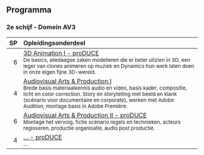 Programma
---------

### 2e schijf - Domein AV3

| SP | Opleidingsonderdeel                                                                                                        |
|---:|:---------------------------------------------------------------------------------------------------------------------------|
|  6 | [3D Animation I - proDUCE][]<br><small>De basics, alledaagse zaken modelleren die er beter uitzien in 3D,  een leger van clones animeren op muziek en Dynamics hun werk laten doen in onze eigen fijne 3D-wereld.</small>                                                             |
|  4 | [Audiovisual Arts & Production I][]<br><small>Brede basis materiaalkennis audio en video, basis kader, compositie, licht en color correction. Story en storytelling met beeld en klank (scénario voor documentaire en corporate), werken met Adobe Audition, montage basis in Adobe Première.</small>                                                      |
|  6 | [Audiovisual Arts & Production II - proDUCE][]<br><small>Montage het vervolg, fictie scénario regels en technieken, acteurs regisseren, productie organisatie, audio post productie.</small>                                           |
|  4 | [... - proDUCE][]<br><small>...</small>                                                                        |

[3D Animation I - proDUCE]:https://bamaflexweb.arteveldehs.be/BMFUIDetailxOLOD.aspx?a=56964&b=5&c=1
[Audiovisual Arts & Production I]:https://bamaflexweb.arteveldehs.be/BMFUIDetailxOLOD.aspx?a=57149&b=5&c=1
[Audiovisual Arts & Production II - proDUCE]:https://bamaflexweb.arteveldehs.be/BMFUIDetailxOLOD.aspx?a=57149&b=5&c=1
[... - proDUCE]:http://www.arteveldehogeschool.be
